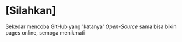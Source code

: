 
# [Silahkan]

Sekedar mencoba GitHub yang 'katanya' *Open-Source* sama bisa bikin pages online, semoga menikmati




